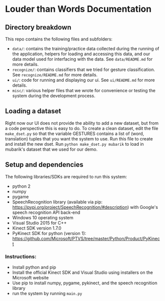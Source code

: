 # Louder than Words Documentation 

## Directory breakdown

This repo contains the following files and subfolders: 
- `data/`: contains the training/practice data collected during the running of the application, helpers for loading and accessing this data, and our data model used for interfacing with the data. See `data/README.md` for more details.
- `recognize/`: contains classifiers that we tried for gesture classification. See `recognize/README.md` for more details.
- `ui/`: code for running and displaying our ui. See `ui/README.md` for more details. 
- `misc/`: various helper files that we wrote for convenience or testing the system during the development process. 

## Loading a dataset 
Right now our UI does not provide the ability to add a new dataset, but from a code perspective this is easy to do. To create a clean dataset, edit the file `make_dset.py` so that the variable GESTURES contains a list of (word, translation) tuples that you want the system to use. Run this file to create and install the new dset. Run `python make_dset.py mubarik` to load in mubarik's dataset that we used for our demo. 

## Setup and dependencies

The following libraries/SDKs are required to run this system: 
- python 2 
- numpy 
- pygame 
- SpeechRecognition library (available via pip: https://pypi.org/project/SpeechRecognition/#description) with Google's speech recognition API back-end
- Windows 10 operating system 
- Visual Studio 2015 for C++
- Kinect SDK version 1.7.0
- PyKinect SDK for python (version 1): https://github.com/Microsoft/PTVS/tree/master/Python/Product/PyKinect 

### Instructions: 
- Install python and pip
- Install the official Kinect SDK and Visual Studio using installers on the Microsoft website
- Use pip to install numpy, pygame, pykinect, and the speech recognition library 
- run the system by running `main.py` 

